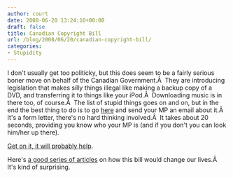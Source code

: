 ```yaml
---
author: court
date: 2008-06-20 13:24:10+00:00
draft: false
title: Canadian Copyright Bill
url: /blog/2008/06/20/canadian-copyright-bill/
categories:
- Stupidity
---
```


I don't usually get too politicky, but this does seem to be a fairly serious boner move on behalf of the Canadian Government.Â  They are introducing legislation that makes silly things illegal like making a backup copy of a DVD, and transferring it to things like your iPod.Â  Downloading music is in there too, of course.Â  The list of stupid things goes on and on, but in the end the best thing to do is to go [here](http://www.copyrightforcanadians.ca/action/firstlook/) and send your MP an email about it.Â  It's a form letter, there's no hard thinking involved.Â  It takes about 20 seconds, providing you know who your MP is (and if you don't you can look him/her up there).

[Get on it, it will probably help](http://www.copyrightforcanadians.ca/action/firstlook/).

Here's [a good series of articles](http://www.michaelgeist.ca/content/view/3041/125/) on how this bill would change our lives.Â  It's kind of surprising.
